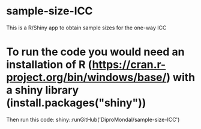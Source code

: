 # sample-size-ICC
 This is a R/Shiny app to obtain sample sizes for the one-way ICC

# To run the code you would need an installation of R (https://cran.r-project.org/bin/windows/base/) with a shiny library (install.packages("shiny"))

Then run this code:
shiny::runGitHub('DiproMondal/sample-size-ICC')
